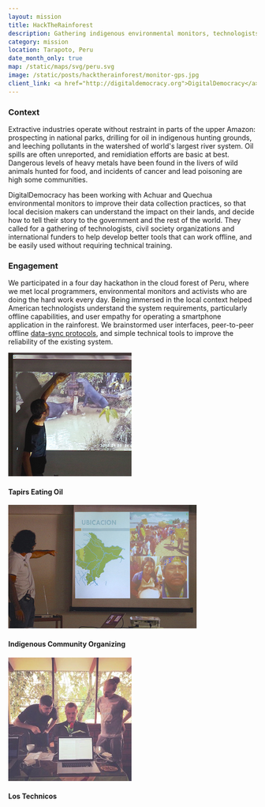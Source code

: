 ```yaml
---
layout: mission
title: HackTheRainforest
description: Gathering indigenous environmental monitors, technologists and civil society organizations to address urgent environmental problems threatening communities across the Amazon
category: mission
location: Tarapoto, Peru
date_month_only: true
map: /static/maps/svg/peru.svg
image: /static/posts/hacktherainforest/monitor-gps.jpg
client_link: <a href="http://digitaldemocracy.org">DigitalDemocracy</a>
---
```


### Context ###

Extractive industries operate without restraint in parts of the upper Amazon: prospecting in national parks, drilling for oil in indigenous hunting grounds, and leeching pollutants in the watershed of world's largest river system. Oil spills are often unreported, and remidiation efforts are basic at best. Dangerous levels of heavy metals have been found in the livers of wild animals hunted for food, and incidents of cancer and lead poisoning are high some communities.

DigitalDemocracy has been working with Achuar and Quechua environmental monitors to improve their data collection practices, so that local decision makers can understand the impact on their lands, and decide how to tell their story to the government and the rest of the world. They called for a gathering of technologists, civil society organizations and international funders to help develop better tools that can work offline, and be easily used without requiring technical training.

### Engagement ###

We participated in a four day hackathon in the cloud forest of Peru, where we met local programmers, environmental monitors and activists who are doing the hard work every day. Being immersed in the local context helped American technologists understand the system requirements, particularly offline capabilities, and user empathy for operating a smartphone application in the rainforest. We brainstormed user interfaces, peer-to-peer offline [data-sync protocols](https://github.com/spacedogXYZ/hacktherainforest-data-sync-proposal), and simple technical tools to improve the reliability of the existing system.

<div class="inline left"><img src="/static/posts/hacktherainforest/tapirs-eating-oil.jpg"><h4>Tapirs Eating Oil</h4></div>
<div class="inline left"><img src="/static/posts/hacktherainforest/indigenous-organizing.jpg"><h4>Indigenous Community Organizing</h4></div>
<div class="inline left"><img src="/static/posts/hacktherainforest/tarapoto-technicos.jpg"><h4>Los Technicos</h4></div>
